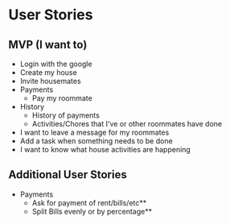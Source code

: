 # User Stories
## MVP (I want to)
- Login with the google
- Create my house
- Invite housemates
- Payments
  - Pay my roommate
- History
  - History of payments
  - Activities/Chores that I've or other roommates have done
- I want to leave a message for my roommates
- Add a task when something needs to be done
- I want to know what house activities are happening

## Additional User Stories
  - Payments
    - Ask for payment of rent/bills/etc**
    - Split Bills evenly or by percentage**
